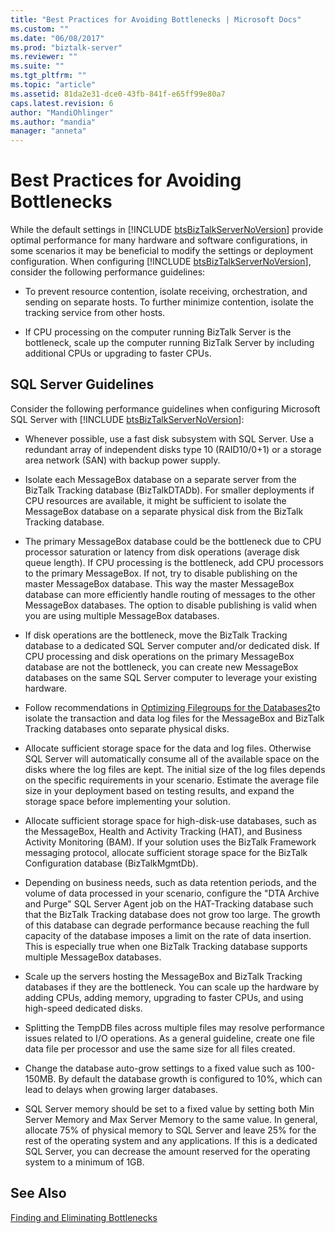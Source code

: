 ```yaml
---
title: "Best Practices for Avoiding Bottlenecks | Microsoft Docs"
ms.custom: ""
ms.date: "06/08/2017"
ms.prod: "biztalk-server"
ms.reviewer: ""
ms.suite: ""
ms.tgt_pltfrm: ""
ms.topic: "article"
ms.assetid: 81da2e31-dce0-43fb-841f-e65ff99e80a7
caps.latest.revision: 6
author: "MandiOhlinger"
ms.author: "mandia"
manager: "anneta"
---
```

# Best Practices for Avoiding Bottlenecks
While the default settings in [!INCLUDE [btsBizTalkServerNoVersion](../includes/btsbiztalkservernoversion-md.md)] provide optimal performance for many hardware and software configurations, in some scenarios it may be beneficial to modify the settings or deployment configuration. When configuring [!INCLUDE [btsBizTalkServerNoVersion](../includes/btsbiztalkservernoversion-md.md)], consider the following performance guidelines:  
  
-   To prevent resource contention, isolate receiving, orchestration, and sending on separate hosts. To further minimize contention, isolate the tracking service from other hosts.  
  
-   If CPU processing on the computer running BizTalk Server is the bottleneck, scale up the computer running BizTalk Server by including additional CPUs or upgrading to faster CPUs.  
  
## SQL Server Guidelines  
 Consider the following performance guidelines when configuring Microsoft SQL Server with [!INCLUDE [btsBizTalkServerNoVersion](../includes/btsbiztalkservernoversion-md.md)]:  
  
-   Whenever possible, use a fast disk subsystem with SQL Server. Use a redundant array of independent disks type 10 (RAID10/0+1) or a storage area network (SAN) with backup power supply.  
  
-   Isolate each MessageBox database on a separate server from the BizTalk Tracking database (BizTalkDTADb). For smaller deployments if CPU resources are available, it might be sufficient to isolate the MessageBox database on a separate physical disk from the BizTalk Tracking database.  
  
-   The primary MessageBox database could be the bottleneck due to CPU processor saturation or latency from disk operations (average disk queue length). If CPU processing is the bottleneck, add CPU processors to the primary MessageBox. If not, try to disable publishing on the master MessageBox database. This way the master MessageBox database can more efficiently handle routing of messages to the other MessageBox databases. The option to disable publishing is valid when you are using multiple MessageBox databases.  
  
-   If disk operations are the bottleneck, move the BizTalk Tracking database to a dedicated SQL Server computer and/or dedicated disk. If CPU processing and disk operations on the primary MessageBox database are not the bottleneck, you can create new MessageBox databases on the same SQL Server computer to leverage your existing hardware.  
  
-   Follow recommendations in [Optimizing Filegroups for the Databases2](../technical-guides/optimizing-filegroups-for-the-databases2.md)to isolate the transaction and data log files for the MessageBox and BizTalk Tracking databases onto separate physical disks.  
  
-   Allocate sufficient storage space for the data and log files. Otherwise SQL Server will automatically consume all of the available space on the disks where the log files are kept. The initial size of the log files depends on the specific requirements in your scenario. Estimate the average file size in your deployment based on testing results, and expand the storage space before implementing your solution.  
  
-   Allocate sufficient storage space for high-disk-use databases, such as the MessageBox, Health and Activity Tracking (HAT), and Business Activity Monitoring (BAM). If your solution uses the BizTalk Framework messaging protocol, allocate sufficient storage space for the BizTalk Configuration database (BizTalkMgmtDb).  
  
-   Depending on business needs, such as data retention periods, and the volume of data processed in your scenario, configure the "DTA Archive and Purge" SQL Server Agent job on the HAT-Tracking database such that the BizTalk Tracking database does not grow too large. The growth of this database can degrade performance because reaching the full capacity of the database imposes a limit on the rate of data insertion. This is especially true when one BizTalk Tracking database supports multiple MessageBox databases.  
  
-   Scale up the servers hosting the MessageBox and BizTalk Tracking databases if they are the bottleneck. You can scale up the hardware by adding CPUs, adding memory, upgrading to faster CPUs, and using high-speed dedicated disks.  
  
-   Splitting the TempDB files across multiple files may resolve performance issues related to I/O operations. As a general guideline, create one file data file per processor and use the same size for all files created.  
  
-   Change the database auto-grow settings to a fixed value such as 100-150MB. By default the database growth is configured to 10%, which can lead to delays when growing larger databases.  
  
-   SQL Server memory should be set to a fixed value by setting both Min Server Memory and Max Server Memory to the same value. In general, allocate 75% of physical memory to SQL Server and leave 25% for the rest of the operating system and any applications. If this is a dedicated SQL Server, you can decrease the amount reserved for the operating system to a minimum of 1GB.  
  
## See Also  
 [Finding and Eliminating Bottlenecks](../technical-guides/finding-and-eliminating-bottlenecks.md)